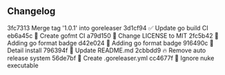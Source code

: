 

## Changelog

3fc7313 Merge tag '1.0.1' into goreleaser
3d1cf94 ✅ Update go build CI
eb6a45c 👷 Create gofmt CI
a79d150 📄 Change LICENSE to MIT
2fc5b42 📝 Adding go format badge
d42e024 📝 Adding go format badge
916490c 📝 Detail install
796394f 📝 Update README.md
2cbbdd9 🔥 Remove auto release system
56de7bf 🔧 Create .goreleaser.yml
cc4677f 🙈 Ignore nuke executable

